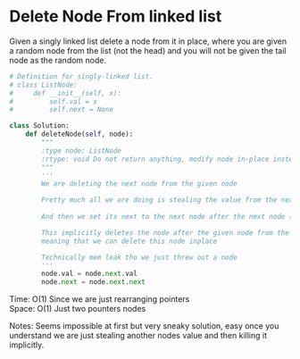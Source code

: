 # Delete Node From linked list

Given a singly linked list delete a node from it in place, where you are given a random node from the list (not the head) and you will not be given the tail node as the random node.

```Python
# Definition for singly-linked list.
# class ListNode:
#     def __init__(self, x):
#         self.val = x
#         self.next = None

class Solution:
    def deleteNode(self, node):
        """
        :type node: ListNode
        :rtype: void Do not return anything, modify node in-place instead.
        """
        '''
        We are deleting the next node from the given node

        Pretty much all we are doing is stealing the value from the next node
    
        And then we set its next to the next node after the next node (next.next)

        This implicitly deletes the node after the given node from the problem 
        meaning that we can delete this node inplace 

        Technically mem leak tho we just threw out a node
        '''
        node.val = node.next.val
        node.next = node.next.next

```
Time: O(1) Since we are just rearranging pointers<br>
Space: O(1) Just two pounters nodes<br>

Notes: Seems impossible at first but very sneaky solution, easy once you understand we are just stealing another nodes value and then killing it implicitly. 
